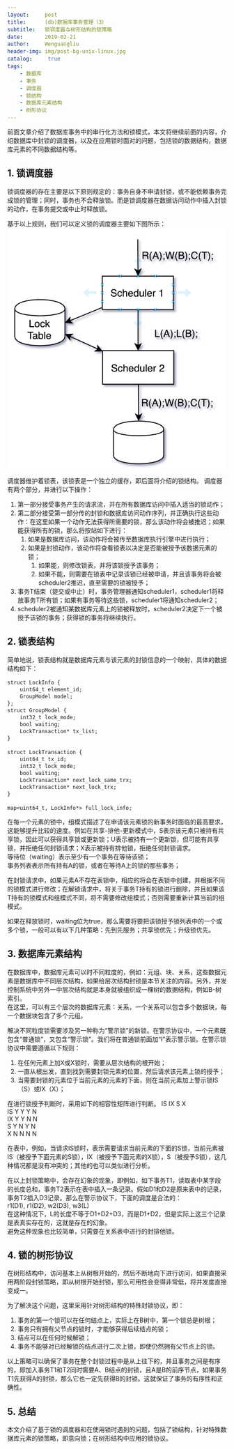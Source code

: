 ```yaml
---
layout:     post
title:      (db)数据库事务管理（3）
subtitle:   锁调度器与树形结构的锁策略
date:       2019-02-21
author:     Wenguangliu
header-img: img/post-bg-unix-linux.jpg
catalog: 	 true
tags:
    - 数据库
    - 事务
    - 调度器
    - 锁结构
    - 数据库元素结构
    - 树形协议
---
```


前面文章介绍了数据库事务中的串行化方法和锁模式，本文将继续前面的内容，介绍数据库中封锁的调度器，以及在应用锁时面对的问题，包括锁的数据结构，数据库元素的不同数据结构等。

## 1. 锁调度器
锁调度器的存在主要是以下原则规定的：事务自身不申请封锁，或不能依赖事务完成锁的管理；同时，事务也不会释放锁。而是锁调度器在数据访问动作中插入封锁的动作，在事务提交或中止时释放锁。

基于以上规则，我们可以定义锁的调度器主要如下图所示：   
![avatar](/asserts/database_transaction_1.png)

调度器维护着锁表，该锁表是一个独立的缓存，即后面将介绍的锁结构。
调度器有两个部分，并进行以下操作：
1. 第一部分接受事务产生的请求流，并在所有数据库访问中插入适当的锁动作；  
2. 第二部分接受第一部分传的封锁和数据库访问动作序列，并正确执行这些动作：在这里如果一个动作无法获得所需要的锁，那么该动作将会被推迟；如果能获得所有的锁，那么将按站如下进行：
	1. 如果是数据库访问，该动作将会被传至数据库执行引擎中进行执行；
	2. 如果是封锁动作，该动作将查看锁表以决定是否能被授予该数据元素的锁；
		1. 如果能，则修改锁表，并将该锁授予该事务；
		2. 如果不能，则需要在锁表中记录该锁已经被申请，并且该事务将会被scheduler2推迟，直至需要的锁被授予；
3. 事务T结束（提交或中止）时，事务管理器通知scheduler1，scheduler1将释放事务T所有锁；如果有事务等待这些锁，scheduler1将通知scheduler2；
4. scheduler2被通知某数据库元素上的锁被释放时，scheduler2决定下一个被授予该锁的事务；获得锁的事务将继续执行。

## 2. 锁表结构
简单地说，锁表结构就是数据库元素与该元素的封锁信息的一个映射，具体的数据结构如下：   
```
struct LockInfo {
	uint64_t element_id;
	GroupModel model;
};
struct GroupModel {
	int32_t lock_mode;
	bool waiting;
	LockTransaction* tx_list;
}

struct LockTransaction {
	uint64_t tx_id;
	int32_t lock_mode;
	bool waiting;
	LockTransaction* next_lock_same_trx;
	LockTransaction* next_lock_trx;
}

map<uint64_t, LockInfo*> full_lock_info;

```
在每一个元素的锁中，组模式描述了在申请该元素锁的新事务时面临的最高要求，这能够提升比较的速度。例如在共享-排他-更新模式中，S表示该元素只被持有共享锁，因此可以获得共享锁或更新锁；U表示被持有一个更新锁，但可能有共享锁，并拒绝任何封锁请求；X表示被持有排他锁，拒绝任何封锁请求。   
等待位（waiting）表示至少有一个事务在等待该锁；   
事务列表表示所有持有A的锁，或者在等待A上的锁的那些事务；

在封锁请求中，如果元素A不存在表锁中，相应的将会在表锁中创建，并根据不同的锁模式进行修改；在解锁请求中，将关于事务T持有的锁进行删除，并且如果该T持有的锁模式和组模式不同，将不需要修改组模式；否则需要重新计算当前的组模式。

如果在释放锁时，waiting位为true，那么需要将要把该锁授予锁列表中的一个或多个锁，一般可以有以下几种策略：先到先服务；共享锁优先；升级锁优先。

## 3. 数据库元素结构
在数据库中，数据库元素可以时不同粒度的，例如：元组、块、关系，这些数据元素是数据库中不同层次结构，如果给层次结构封锁是本节关注的内容。另外，并发控制系统中另外一中层次结构就是本身就被组织成一棵树的数据结构，例如B-树索引。  
在这里，可以有三个层次的数据库元素：关系，一个关系可以包含多个数据块，每一个数据块包含了多个元组。

解决不同粒度锁需要涉及另一种称为“警示锁”的新锁。在警示协议中，一个元素既包含“普通锁”，又包含“警示锁”。我们将在普通锁前面加“I”表示警示锁。在警示锁协议中需要遵循以下规则：
1. 在任何元素上加X或X锁时，需要从层次结构的根开始；   
2. 一直从根出发，直到找到需要封锁元素的位置，然后请求该元素上锁的授予；
3. 当需要封锁的元素位于当前元素的元素的下面，则在当前元素加上警示锁IS（S）或IX（X）；

在进行锁授予判断时，采用如下的相容性矩阵进行判断。
		IS 		IX 		S 		X   
IS 		Y 		Y		Y		N   
IX 		Y 		Y		N 		N    
S 		Y 		N 		Y 		N    
X 		N 		N 		N 		N    

在表中，例如，当请求IS锁时，表示需要请求当前元素的下面的S锁，当前元素被IS（被授予下面元素的S锁），IX（被授予下面元素的X锁），S（被授予S锁），这几种情况都是没有冲突的；其他的也可以类似进行分析。

在以上封锁策略中，会存在幻象的现象，即例如，如下事务T1，读取表中某字段的长度总和，事务T2表示在表中插入一条记录。假如D1和D2是原来表中的记录，事务T2插入D3记录。那么在警示协议下，下面的调度是合法的：  
  r1(D1), r1(D2), w2(D3), w3(L)   
在这种情况下，L的长度不等于D1+D2+D3，而是D1+D2，但是实际上这三个记录是表真实存在的，这就是存在的幻象。   
避免这种现象也比较简单，只需要在关系表中进行的封排他锁。   

## 4. 锁的树形协议
在树形结构中，访问基本上从树根开始的，然后不断地向下进行访问，如果直接采用两阶段封锁策略，即从树根开始封锁，那么可用性会变得非常低，将并发度直接变成一。

为了解决这个问题，这里采用针对树形结构的特殊封锁协议，即：
1. 事务的第一个锁可以在任何结点上，实际上在B树中，第一个锁总是树根；   
2. 事务只有拥有父节点的锁时，才能够获得后续结点的锁；
3. 结点可以在任何时候解锁；
4. 事务不能够对已经解锁的结点进行二次上锁，即使仍然拥有父节点上的锁。

以上策略可以确保了事务在整个封锁过程中是从上往下的，并且事务之间是有序的，即加入事务T1和T2同时需要A、B结点的封锁，且A是B的前序节点，如果事务T1先获得A的封锁，那么它也一定先获得B的封锁。这就保证了事务的有序性和正确性。

## 5. 总结
本文介绍了基于锁的调度器和在使用锁时遇到的问题，包括了锁结构，针对特殊数据库元素的锁策略，即意向锁；在树形结构中应用的锁协议。

